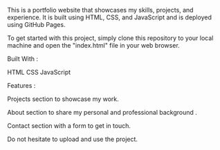 
This is a portfolio website that showcases my skills, projects, and experience. It is built using HTML, CSS, and JavaScript and is deployed using GitHub Pages.

To get started with this project, simply clone this repository to your local machine and open the "index.html" file in your web browser.

Built With :

HTML
CSS
JavaScript  

Features :

Projects section to showcase my work.  

About section to share my personal and professional background .

Contact section with a form to get in touch.
   


Do not hesitate to upload and use the project.
